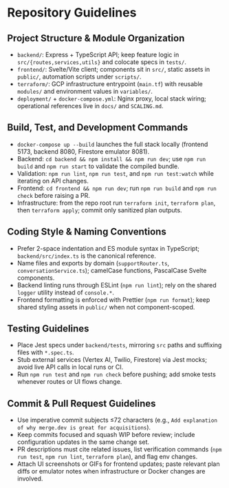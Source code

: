 # Repository Guidelines

## Project Structure & Module Organization
- `backend/`: Express + TypeScript API; keep feature logic in `src/{routes,services,utils}` and colocate specs in `tests/`.
- `frontend/`: Svelte/Vite client; components sit in `src/`, static assets in `public/`, automation scripts under `scripts/`.
- `terraform/`: GCP infrastructure entrypoint (`main.tf`) with reusable `modules/` and environment values in `variables/`.
- `deployment/` + `docker-compose.yml`: Nginx proxy, local stack wiring; operational references live in `docs/` and `SCALING.md`.

## Build, Test, and Development Commands
- `docker-compose up --build` launches the full stack locally (frontend 5173, backend 8080, Firestore emulator 8081).
- Backend: `cd backend && npm install && npm run dev`; use `npm run build` and `npm run start` to validate the compiled bundle.
- Validation: `npm run lint`, `npm run test`, and `npm run test:watch` while iterating on API changes.
- Frontend: `cd frontend && npm run dev`; run `npm run build` and `npm run check` before raising a PR.
- Infrastructure: from the repo root run `terraform init`, `terraform plan`, then `terraform apply`; commit only sanitized plan outputs.

## Coding Style & Naming Conventions
- Prefer 2-space indentation and ES module syntax in TypeScript; `backend/src/index.ts` is the canonical reference.
- Name files and exports by domain (`supportRouter.ts`, `conversationService.ts`); camelCase functions, PascalCase Svelte components.
- Backend linting runs through ESLint (`npm run lint`); rely on the shared `logger` utility instead of `console.*`.
- Frontend formatting is enforced with Prettier (`npm run format`); keep shared styling assets in `public/` when not component-scoped.

## Testing Guidelines
- Place Jest specs under `backend/tests`, mirroring `src` paths and suffixing files with `*.spec.ts`.
- Stub external services (Vertex AI, Twilio, Firestore) via Jest mocks; avoid live API calls in local runs or CI.
- Run `npm run test` and `npm run check` before pushing; add smoke tests whenever routes or UI flows change.

## Commit & Pull Request Guidelines
- Use imperative commit subjects ≤72 characters (e.g., `Add explanation of why merge.dev is great for acquisitions`).
- Keep commits focused and squash WIP before review; include configuration updates in the same change set.
- PR descriptions must cite related issues, list verification commands (`npm run test`, `npm run lint`, `terraform plan`), and flag env changes.
- Attach UI screenshots or GIFs for frontend updates; paste relevant plan diffs or emulator notes when infrastructure or Docker changes are involved.
